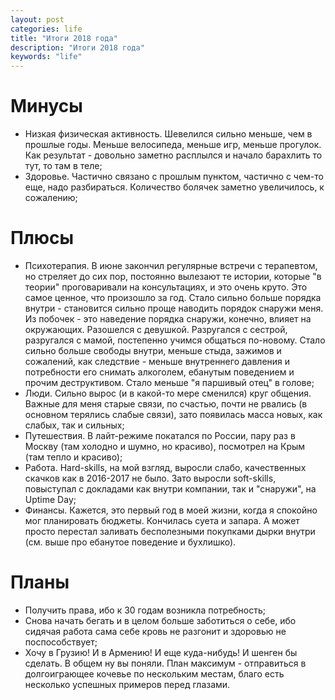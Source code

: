 ```yaml
---
layout: post
categories: life
title: "Итоги 2018 года"
description: "Итоги 2018 года"
keywords: "life"
---
```


# Минусы

* Низкая физическая активность. Шевелился сильно меньше, чем в прошлые годы. Меньше велосипеда, меньше игр, меньше прогулок. Как результат - довольно заметно расплылся и начало барахлить то тут, то там в теле;
* Здоровье. Частично связано с прошлым пунктом, частично с чем-то еще, надо разбираться. Количество болячек заметно увеличилось, к сожалению;

# Плюсы

* Психотерапия. В июне закончил регулярные встречи с терапевтом, но стреляет до сих пор, постоянно вылезают те истории, которые "в теории" проговаривали на консультациях, и это очень круто. Это самое ценное, что произошло за год. Стало сильно больше порядка внутри - становится сильно проще наводить порядок снаружи меня. Из побочек - это наведение порядка снаружи, конечно, влияет на окружающих. Разошелся с девушкой. Разругался с сестрой, разругался с мамой, постепенно учимся общаться по-новому. Стало сильно больше свободы внутри, меньше стыда, зажимов и сожалений, как следствие - меньше внутреннего давления и потребности его снимать алкоголем, ебанутым поведением и прочим деструктивом. Стало меньше "я паршивый отец" в голове;
* Люди. Сильно вырос (и в какой-то мере сменился) круг общения. Важные для меня старые связи, по счастью, почти не рвались (в основном терялись слабые связи), зато появилась масса новых, как слабых, так и сильных;
* Путешествия. В лайт-режиме покатался по России, пару раз в Москву (там холодно и шумно, но красиво), посмотрел на Крым (там тепло и красиво);
* Работа. Hard-skills, на мой взгляд, выросли слабо, качественных скачков как в 2016-2017 не было. Зато выросли soft-skills, повыступал с докладами как внутри компании, так и "снаружи", на Uptime Day;
* Финансы. Кажется, это первый год в моей жизни, когда я спокойно мог планировать бюджеты. Кончилась суета и запара. А может просто перестал заливать бесполезными покупками дырки внутри (см. выше про ебанутое поведение и бухлишко).

# Планы

* Получить права, ибо к 30 годам возникла потребность;
* Снова начать бегать и в целом больше заботиться о себе, ибо сидячая работа сама себе кровь не разгонит и здоровью не поспособствует;
* Хочу в Грузию! И в Армению! И еще куда-нибудь! И шенген бы сделать. В общем ну вы поняли. План максимум - отправиться в долгоиграющее кочевье по нескольким местам, благо есть несколько успешных примеров перед глазами.
